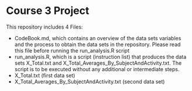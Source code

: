 # Course 3 Project

This repository includes 4 Files:

- CodeBook.md, which contains an overview of the data sets variables and the process to obtain the data sets in the repository. Please read this file before running the run_analysis.R script
- run_analysis.R, which is a script (instruction list) that produces the data sets X_Total.txt and X_Total_Averages_By_SubjectAndActivity.txt. The script is to be executed without any additional or intermediate steps.
- X_Total.txt (first data set)
- X_Total_Averages_By_SubjectAndActivity.txt (second data set)
